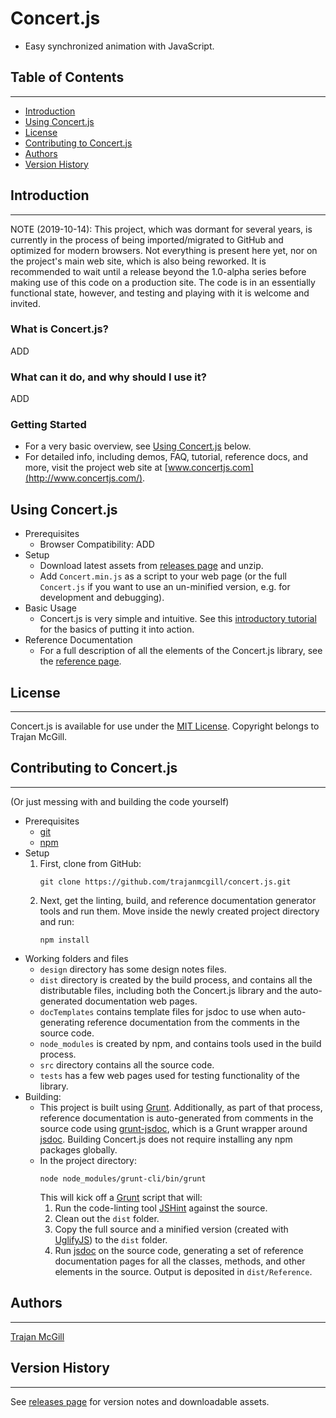 # Concert.js
- Easy synchronized animation with JavaScript.


## Table of Contents
***
- [Introduction](#introduction)
- [Using Concert.js](#using-concert.js)
- [License](#license)
- [Contributing to Concert.js](#contributing-to-concert.js)
- [Authors](#authors)
- [Version History](#version-history)

## Introduction
***
NOTE (2019-10-14): This project, which was dormant for several years, is currently in the process of being imported/migrated to GitHub and optimized for modern browsers. Not everything is present here yet, nor on the project's main web site, which is also being reworked. It is recommended to wait until a release beyond the 1.0-alpha series before making use of this code on a production site. The code is in an essentially functional state, however, and testing and playing with it is welcome and invited.

### What is Concert.js?
ADD

### What can it do, and why should I use it?
ADD

### Getting Started
- For a very basic overview, see [Using Concert.js](#using-concert.js) below.
- For detailed info, including demos, FAQ, tutorial, reference docs, and more, visit the project web site at [www.concertjs.com](http://www.concertjs.com/).

## Using Concert.js
- Prerequisites
    - Browser Compatibility: ADD
- Setup
    - Download latest assets from [releases page](https://github.com/trajanmcgill/concert.js/releases) and unzip.
    - Add `Concert.min.js` as a script to your web page (or the full `Concert.js` if you want to use an un-minified version, e.g. for development and debugging).
- Basic Usage
    - Concert.js is very simple and intuitive. See this [introductory tutorial](http://www.concertjs.com/tutorial.html) for the basics of putting it into action.
- Reference Documentation
    - For a full description of all the elements of the Concert.js library, see the [reference page](http://www.concertjs.com/Components/Concert.js/1.0.0/Reference/index.html).

## License
***
Concert.js is available for use under the [MIT License](LICENSE). Copyright belongs to Trajan McGill.

## Contributing to Concert.js
***
(Or just messing with and building the code yourself)
- Prerequisites
    - [git](https://git-scm.com/)
    - [npm](https://www.npmjs.com/)
- Setup
	1. First, clone from GitHub:
		```
		git clone https://github.com/trajanmcgill/concert.js.git
		```
	2. Next, get the linting, build, and reference documentation generator tools and run them. Move inside the newly created project directory and run:
		```
		npm install
		```
- Working folders and files
	- `design` directory has some design notes files.
	- `dist` directory is created by the build process, and contains all the distributable files, including both the Concert.js library and the auto-generated documentation web pages.
	- `docTemplates` contains template files for jsdoc to use when auto-generating reference documentation from the comments in the source code.
	- `node_modules` is created by npm, and contains tools used in the build process.
    - `src` directory contains all the source code.
	- `tests` has a few web pages used for testing functionality of the library.
- Building:
    - This project is built using [Grunt](https://gruntjs.com/). Additionally, as part of that process, reference documentation is auto-generated from comments in the source code using [grunt-jsdoc](https://github.com/krampstudio/grunt-jsdoc), which is a Grunt wrapper around [jsdoc](https://jsdoc.app/). Building Concert.js does not require installing any npm packages globally.
    - In the project directory:
	    ```
	    node node_modules/grunt-cli/bin/grunt
	    ```
	    This will kick off a [Grunt](https://gruntjs.com/) script that will:
	    1. Run the code-linting tool [JSHint](https://jshint.com/) against the source.
	    2. Clean out the `dist` folder.
	    3. Copy the full source and a minified version (created with [UglifyJS](https://github.com/mishoo/UglifyJS2)) to the `dist` folder.
	    4. Run [jsdoc](https://jsdoc.app/) on the source code, generating a set of reference documentation pages for all the classes, methods, and other elements in the source. Output is deposited in `dist/Reference`.

## Authors
***
[Trajan McGill](https://github.com/trajanmcgill)

## Version History
***
See [releases page](https://github.com/trajanmcgill/concert.js/releases) for version notes and downloadable assets.
